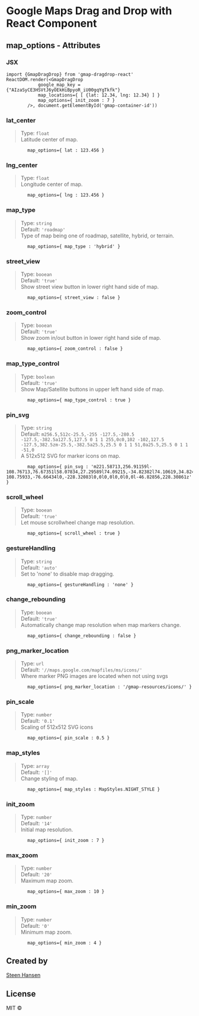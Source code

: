 

# Google Maps Drag and Drop with React Component

## map\_options - Attributes

### JSX

	import {GmapDragDrop} from 'gmap-dragdrop-react'
	ReactDOM.render(<GmapDragDrop  
				google_map_key ={"AIzaSyCE3HSVtJ6yOEkHiBpyoR_iU00gqYgTkfk"}  
				map_locations={ [ {lat: 12.34, lng: 12.34} ] }  
				map_options={ init_zoom : 7 }   
			/>, document.getElementById('gmap-container-id'))

### lat\_center
>Type: `float`  
Latitude center of map.

			map_options={ lat : 123.456 }   

### lng\_center
>Type: `float`  
Longitude center of map.

			map_options={ lng : 123.456 }  
	
### map\_type
>Type: `string`    
Default: `'roadmap'`   
Type of map being one of roadmap, satellite, hybrid, or terrain.

			map_options={ map_type : 'hybrid' }  

### street\_view
>Type: `booean`  
Default: `'true'`   
Show street view button in lower right hand side of map.

			map_options={ street_view : false } 

### zoom\_control
>Type: `booean`     
Default: `'true'`   
Show zoom in/out button in lower right hand side of map.

			map_options={ zoom_control : false } 

### map\_type\_control
>Type: `boolean`    
Default: `'true'`   
Show Map/Satellite buttons in upper left hand side of map.

			map_options={ map_type_control : true } 

### pin\_svg
>Type: `string`  
Default: `m256.5,512c-25.5,-255 -127.5,-280.5 -127.5,-382.5a127.5,127.5 0 1 1 255,0c0,102 -102,127.5 -127.5,382.5zm-25.5,-382.5a25.5,25.5 0 1 1 51,0a25.5,25.5 0 1 1 -51,0`  
A 512x512 SVG for marker icons on map.

			map_options={ pin_svg : 'm221.58713,256.91159l-108.76713,76.67351l58.07834,27.29589l74.09215,-34.82382l74.10619,34.82484l58.07834,-27.29385l-108.75933,-76.66434l0,-228.32083l0,0l0,0l0,0l0,0l-46.82856,228.30861z' } 
	
### scroll\_wheel
>Type: `booean`  
Default: `'true'`   
Let mouse scrollwheel change map resolution.

			map_options={ scroll_wheel : true } 

### gestureHandling
>Type: `string`  
Default: `'auto'`   
Set to 'none' to disable map dragging.

			map_options={ gestureHandling : 'none' } 

### change\_rebounding
>Type: `booean`  
Default: `'true'`   
Automatically change map resolution when map markers change.

			map_options={ change_rebounding : false } 

### png\_marker\_location
>Type: `url`  
Default: `'//maps.google.com/mapfiles/ms/icons/'`   
Where marker PNG images are located when not using svgs

			map_options={ png_marker_location : '/gmap-resources/icons/' } 

### pin\_scale
>Type: `number`   
Default: `'0.1'`   
Scaling of 512x512 SVG icons

			map_options={ pin_scale : 0.5 } 

### map\_styles
>Type: `array`   
Default: `'[]'`   
Change styling of map.

			map_options={ map_styles : MapStyles.NIGHT_STYLE } 
	
### init\_zoom
>Type: `number`   
Default: `'14'`   
Initial map resolution.

			map_options={ init_zoom : 7 } 

### max_zoom
>Type: `number`   
Default: `'20'`   
Maximum map zoom.

			map_options={ max_zoom : 10 } 
	
### min\_zoom
>Type: `number`    
Default: `'0'`   
Minimum map zoom.

			map_options={ min_zoom : 4 } 


## Created by

[Steen Hansen](https://github.com/steenhansen)

## License

MIT © 
